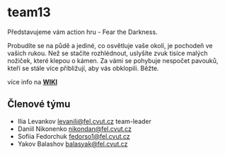 # team13

Představujeme vám action hru - Fear the Darkness.

Probudíte se na půdě a jediné, co osvětluje vaše okolí, je pochodeň ve vašich rukou. Než se stačíte rozhlédnout, uslyšíte zvuk tisíce malých nožiček, které klepou o kámen. Za vámi se pohybuje nespočet pavouků, kteří se stále více přibližují, aby vás obklopili. Běžte.

více info na **[WIKI](https://gitlab.fel.cvut.cz/B181_B4B39HRY/sample_project/wikis)**


## Členové týmu

* Ilia Levankov <levanili@fel.cvut.cz> team-leader
* Daniil Nikonenko <nikondan@fel.cvut.cz>
* Sofiia Fedorchuk <fedorso1@fel.cvut.cz>
* Yakov Balashov <balasyak@fel.cvut.cz>
